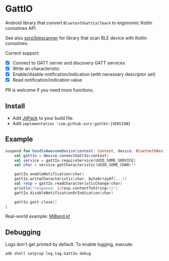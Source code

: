 # GattIO

Android library that convert `BluetoothGattCallback` to ergonomic Kotlin
coroutines API.

See also [sorz/blescanner](https://github.com/sorz/blescanner) for library
that scan BLE device with Kotlin coroutines.

Current support:

- [x] Connect to GATT server and discovery GATT services
- [x] Write an characteristic
- [x] Enable/disable notification/indication (with necessary descriptor set)
- [x] Read notification/indication value

PR is welcome if you need more functions.

## Install

- Add [JitPack](https://jitpack.io/) to your build file.
- Add `implementation 'com.github.sorz:gattkt:{VERSION}`

## Example

```kotlin
suspend fun handleAwesomeDevice(context: Context, device: BluetoothDevice) {
    val gattIo = device.connectGattIo(context)
    val service = gattIo.requireService(UUID_SOME_SERVICE)
    val char = service.getCharacteristic(UUID_SOME_CHAR)!!

    gattIo.enableNotification(char)
    gattIo.writeCharacteristic(char, byteArrayOf(...))
    val resp = gattIo.readCharacteristicChange(char)
    println("response: ${resp.contentToString()}")
    gattIo.disableNotificationOrIndication(char)

    gattIo.gatt.close()
}
```

Real-world example:
[MiBand.kt](https://github.com/sorz/miband4-export/blob/master/app/src/main/java/cn/edu/sustech/cse/miband/MiBand.kt)

## Debugging
Logs don't get printed by default. To enable logging, execute:

```bash
adb shell setprop log.tag.GattIo debug
```
